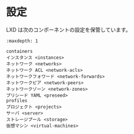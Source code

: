 # 設定
LXD は次のコンポーネントの設定を保管しています。

```{toctree}
:maxdepth: 1

containers
インスタンス <instances>
ネットワーク <networks>
ネットワーク ACL <network-acls>
ネットワークフォワード <network-forwards>
ネットワークピア <network-peers>
ネットワークゾーン <network-zones>
プリシード YAML <preseed>
profiles
プロジェクト <projects>
サーバ <server>
ストレージプール <storage>
仮想マシン <virtual-machines>
```
